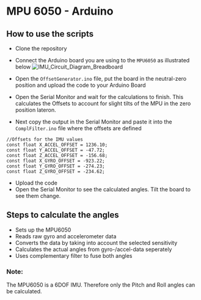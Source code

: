 # MPU 6050 - Arduino

## How to use the scripts
- Clone the repository
- Connect the Arduino board you are using to the `MPU6050` as illustrated below
![IMU_Circuit_Diagram_Breadboard](https://user-images.githubusercontent.com/49548379/122672021-b463c080-d1c9-11eb-8a18-a1f5d8c134a5.png)

- Open the `OffsetGenerator.ino` file, put the board in the neutral-zero position and upload the code to your Arduino Board
- Open the Serial Monitor and wait for the calculations to finish. This calculates the Offsets to account for slight tilts of the MPU in the zero position lateron.
- Next copy the output in the Serial Monitor and paste it into the `ComplFilter.ino` file where the offsets are defined
```
//Offsets for the IMU values
const float X_ACCEL_OFFSET = 1236.10;
const float Y_ACCEL_OFFSET = -47.72;
const float Z_ACCEL_OFFSET = -156.68;
const float X_GYRO_OFFSET = -923.22;
const float Y_GYRO_OFFSET = -274.23;
const float Z_GYRO_OFFSET = -234.62;
```
- Upload the code
- Open the Serial Monitor to see the calculated angles. Tilt the board to see them change.

## Steps to calculate the angles
- Sets up the MPU6050 
- Reads raw gyro and accelerometer data 
- Converts the data by taking into account the selected sensitivity
- Calculates the actual angles from gyro-/accel-data seperately 
- Uses complementary filter to fuse both angles

### Note:
The MPU6050 is a 6DOF IMU. Therefore only the Pitch and Roll angles can be calculated. 
